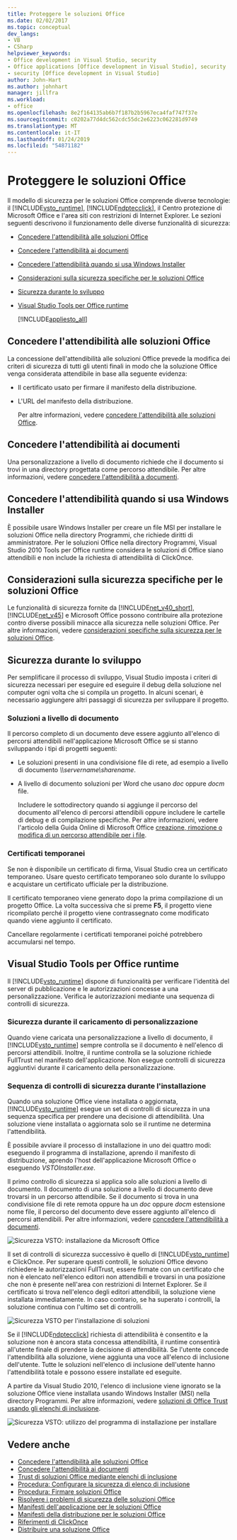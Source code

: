 ```yaml
---
title: Proteggere le soluzioni Office
ms.date: 02/02/2017
ms.topic: conceptual
dev_langs:
- VB
- CSharp
helpviewer_keywords:
- Office development in Visual Studio, security
- Office applications [Office development in Visual Studio], security
- security [Office development in Visual Studio]
author: John-Hart
ms.author: johnhart
manager: jillfra
ms.workload:
- office
ms.openlocfilehash: 8e2f164135ab6b7f187b2b5967eca4faf747f37e
ms.sourcegitcommit: c0202a77d4dc562cdc55dc2e6223c062281d9749
ms.translationtype: MT
ms.contentlocale: it-IT
ms.lasthandoff: 01/24/2019
ms.locfileid: "54871182"
---
```

# <a name="secure-office-solutions"></a>Proteggere le soluzioni Office
  Il modello di sicurezza per le soluzioni Office comprende diverse tecnologie: il [!INCLUDE[vsto_runtime](../vsto/includes/vsto-runtime-md.md)], [!INCLUDE[ndptecclick](../vsto/includes/ndptecclick-md.md)], il Centro protezione di Microsoft Office e l'area siti con restrizioni di Internet Explorer. Le sezioni seguenti descrivono il funzionamento delle diverse funzionalità di sicurezza:

- [Concedere l'attendibilità alle soluzioni Office](#GrantingTrustToSolutions)

- [Concedere l'attendibilità ai documenti](#GrantingTrustToDocuments)

- [Concedere l'attendibilità quando si usa Windows Installer](#GrantingTrustWindowsInstaller)

- [Considerazioni sulla sicurezza specifiche per le soluzioni Office](#Security)

- [Sicurezza durante lo sviluppo](#SecurityDuringDeployment)

- [Visual Studio Tools per Office runtime](#VisualStudioToolsForOfficeRuntime)

  [!INCLUDE[appliesto_all](../vsto/includes/appliesto-all-md.md)]

##  <a name="GrantingTrustToSolutions"></a> Concedere l'attendibilità alle soluzioni Office
 La concessione dell'attendibilità alle soluzioni Office prevede la modifica dei criteri di sicurezza di tutti gli utenti finali in modo che la soluzione Office venga considerata attendibile in base alla seguente evidenza:

- Il certificato usato per firmare il manifesto della distribuzione.

- L'URL del manifesto della distribuzione.

  Per altre informazioni, vedere [concedere l'attendibilità alle soluzioni Office](../vsto/granting-trust-to-office-solutions.md).

##  <a name="GrantingTrustToDocuments"></a> Concedere l'attendibilità ai documenti
 Una personalizzazione a livello di documento richiede che il documento si trovi in una directory progettata come percorso attendibile. Per altre informazioni, vedere [concedere l'attendibilità a documenti](../vsto/granting-trust-to-documents.md).

##  <a name="GrantingTrustWindowsInstaller"></a> Concedere l'attendibilità quando si usa Windows Installer
 È possibile usare Windows Installer per creare un file MSI per installare le soluzioni Office nella directory Programmi, che richiede diritti di amministratore. Per le soluzioni Office nella directory Programmi, Visual Studio 2010 Tools per Office runtime considera le soluzioni di Office siano attendibili e non include la richiesta di attendibilità di ClickOnce.

##  <a name="Security"></a> Considerazioni sulla sicurezza specifiche per le soluzioni Office
 Le funzionalità di sicurezza fornite da [!INCLUDE[net_v40_short](../sharepoint/includes/net-v40-short-md.md)], [!INCLUDE[net_v45](../vsto/includes/net-v45-md.md)] e Microsoft Office possono contribuire alla protezione contro diverse possibili minacce alla sicurezza nelle soluzioni Office. Per altre informazioni, vedere [considerazioni specifiche sulla sicurezza per le soluzioni Office](../vsto/specific-security-considerations-for-office-solutions.md).

##  <a name="SecurityDuringDeployment"></a> Sicurezza durante lo sviluppo
 Per semplificare il processo di sviluppo, Visual Studio imposta i criteri di sicurezza necessari per eseguire ed eseguire il debug della soluzione nel computer ogni volta che si compila un progetto. In alcuni scenari, è necessario aggiungere altri passaggi di sicurezza per sviluppare il progetto.

### <a name="document-level-solutions"></a>Soluzioni a livello di documento
 Il percorso completo di un documento deve essere aggiunto all'elenco di percorsi attendibili nell'applicazione Microsoft Office se si stanno sviluppando i tipi di progetti seguenti:

- Le soluzioni presenti in una condivisione file di rete, ad esempio a livello di documento  *\\\servername\sharename*.

- A livello di documento soluzioni per Word che usano *doc* oppure *docm* file.

  Includere le sottodirectory quando si aggiunge il percorso del documento all'elenco di percorsi attendibili oppure includere le cartelle di debug e di compilazione specifiche. Per altre informazioni, vedere l'articolo della Guida Online di Microsoft Office [creazione, rimozione o modifica di un percorso attendibile per i file](https://support.office.com/article/Create-remove-or-change-a-trusted-location-for-your-files-f5151879-25ea-4998-80a5-4208b3540a62).

### <a name="temporary-certificates"></a>Certificati temporanei
 Se non è disponibile un certificato di firma, Visual Studio crea un certificato temporaneo. Usare questo certificato temporaneo solo durante lo sviluppo e acquistare un certificato ufficiale per la distribuzione.

 Il certificato temporaneo viene generato dopo la prima compilazione di un progetto Office. La volta successiva che si preme **F5**, il progetto viene ricompilato perché il progetto viene contrassegnato come modificato quando viene aggiunto il certificato.

 Cancellare regolarmente i certificati temporanei poiché potrebbero accumularsi nel tempo.

##  <a name="VisualStudioToolsForOfficeRuntime"></a> Visual Studio Tools per Office runtime
 Il [!INCLUDE[vsto_runtime](../vsto/includes/vsto-runtime-md.md)] dispone di funzionalità per verificare l'identità del server di pubblicazione e le autorizzazioni concesse a una personalizzazione. Verifica le autorizzazioni mediante una sequenza di controlli di sicurezza.

### <a name="security-during-customization-loading"></a>Sicurezza durante il caricamento di personalizzazione
 Quando viene caricata una personalizzazione a livello di documento, il [!INCLUDE[vsto_runtime](../vsto/includes/vsto-runtime-md.md)] sempre controlla se il documento è nell'elenco di percorsi attendibili. Inoltre, il runtime controlla se la soluzione richiede FullTrust nel manifesto dell'applicazione. Non esegue controlli di sicurezza aggiuntivi durante il caricamento della personalizzazione.

### <a name="sequence-of-security-checks-during-installation"></a>Sequenza di controlli di sicurezza durante l'installazione
 Quando una soluzione Office viene installata o aggiornata, [!INCLUDE[vsto_runtime](../vsto/includes/vsto-runtime-md.md)] esegue un set di controlli di sicurezza in una sequenza specifica per prendere una decisione di attendibilità. Una soluzione viene installata o aggiornata solo se il runtime ne determina l'attendibilità.

 È possibile avviare il processo di installazione in uno dei quattro modi: eseguendo il programma di installazione, aprendo il manifesto di distribuzione, aprendo l'host dell'applicazione Microsoft Office o eseguendo *VSTOInstaller.exe*.

 Il primo controllo di sicurezza si applica solo alle soluzioni a livello di documento. Il documento di una soluzione a livello di documento deve trovarsi in un percorso attendibile. Se il documento si trova in una condivisione file di rete remota oppure ha un *doc* oppure *docm* estensione nome file, il percorso del documento deve essere aggiunto all'elenco di percorsi attendibili. Per altre informazioni, vedere [concedere l'attendibilità a documenti](../vsto/granting-trust-to-documents.md).

 ![Sicurezza VSTO: installazione da Microsoft Office](../vsto/media/host-install.png "sicurezza VSTO: installazione da Microsoft Office")

 Il set di controlli di sicurezza successivo è quello di [!INCLUDE[vsto_runtime](../vsto/includes/vsto-runtime-md.md)] e ClickOnce. Per superare questi controlli, le soluzioni Office devono richiedere le autorizzazioni FullTrust, essere firmate con un certificato che non è elencato nell'elenco editori non attendibili e trovarsi in una posizione che non è presente nell'area con restrizioni di Internet Explorer. Se il certificato si trova nell'elenco degli editori attendibili, la soluzione viene installata immediatamente. In caso contrario, se ha superato i controlli, la soluzione continua con l'ultimo set di controlli.

 ![Sicurezza VSTO per l'installazione di soluzioni](../vsto/media/installing.png "sicurezza VSTO per l'installazione di soluzioni")

 Se il [!INCLUDE[ndptecclick](../vsto/includes/ndptecclick-md.md)] richiesta di attendibilità è consentito e la soluzione non è ancora stata concessa attendibilità, il runtime consentirà all'utente finale di prendere la decisione di attendibilità. Se l'utente concede l'attendibilità alla soluzione, viene aggiunta una voce all'elenco di inclusione dell'utente. Tutte le soluzioni nell'elenco di inclusione dell'utente hanno l'attendibilità totale e possono essere installate ed eseguite.

 A partire da Visual Studio 2010, l'elenco di inclusione viene ignorato se la soluzione Office viene installata usando Windows Installer (MSI) nella directory Programmi. Per altre informazioni, vedere [soluzioni di Office Trust usando gli elenchi di inclusione](../vsto/trusting-office-solutions-by-using-inclusion-lists.md).

 ![Sicurezza VSTO: utilizzo del programma di installazione per installare](../vsto/media/setup-vstoinstaller.png "sicurezza VSTO: utilizzo del programma di installazione per installare")

## <a name="see-also"></a>Vedere anche

- [Concedere l'attendibilità alle soluzioni Office](../vsto/granting-trust-to-office-solutions.md)
- [Concedere l'attendibilità ai documenti](../vsto/granting-trust-to-documents.md)
- [Trust di soluzioni Office mediante elenchi di inclusione](../vsto/trusting-office-solutions-by-using-inclusion-lists.md)
- [Procedura: Configurare la sicurezza di elenco di inclusione](../vsto/how-to-configure-inclusion-list-security.md)
- [Procedura: Firmare soluzioni Office](../vsto/how-to-sign-office-solutions.md)
- [Risolvere i problemi di sicurezza delle soluzioni Office](../vsto/troubleshooting-office-solution-security.md)
- [Manifesti dell'applicazione per le soluzioni Office](../vsto/application-manifests-for-office-solutions.md)
- [Manifesti della distribuzione per le soluzioni Office](../vsto/deployment-manifests-for-office-solutions.md)
- [Riferimenti di ClickOnce](../deployment/clickonce-reference.md)
- [Distribuire una soluzione Office](../vsto/deploying-an-office-solution.md)
